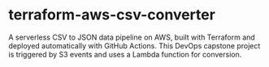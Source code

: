 # terraform-aws-csv-converter
A serverless CSV to JSON data pipeline on AWS, built with Terraform and deployed automatically with GitHub Actions. This DevOps capstone project is triggered by S3 events and uses a Lambda function for conversion.
